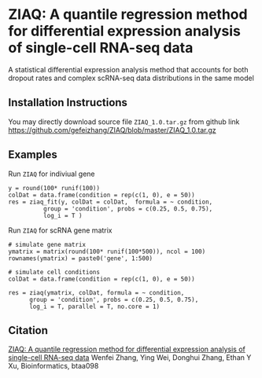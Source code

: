 ZIAQ: A quantile regression method for differential expression analysis of single-cell RNA-seq data
===============
A statistical differential expression analysis method that accounts for both dropout rates and complex scRNA-seq data distributions in the same model

Installation Instructions
------------
You may directly download source file `ZIAQ_1.0.tar.gz` from github link  
https://github.com/gefeizhang/ZIAQ/blob/master/ZIAQ_1.0.tar.gz


Examples
------------
Run `ZIAQ` for indiviual gene

    y = round(100* runif(100))
    colDat = data.frame(condition = rep(c(1, 0), e = 50))
    res = ziaq_fit(y, colDat = colDat,  formula = ~ condition,
              group = 'condition', probs = c(0.25, 0.5, 0.75),
              log_i = T )

Run `ZIAQ` for scRNA gene matrix
    
    # simulate gene matrix
    ymatrix = matrix(round(100* runif(100*500)), ncol = 100)
    rownames(ymatrix) = paste0('gene', 1:500)
    
    # simulate cell conditions
    colDat = data.frame(condition = rep(c(1, 0), e = 50))
    
    res = ziaq(ymatrix, colDat, formula = ~ condition,
          group = 'condition', probs = c(0.25, 0.5, 0.75),
          log_i = T, parallel = T, no.core = 1)


Citation
----------------
[ZIAQ: A quantile regression method for differential expression analysis of single-cell RNA-seq data](https://academic.oup.com/bioinformatics/advance-article/doi/10.1093/bioinformatics/btaa098/5735412?guestAccessKey=38e5976d-c09a-4138-8a56-92810ea04e8d)
Wenfei Zhang, Ying Wei, Donghui Zhang, Ethan Y Xu, Bioinformatics, btaa098
